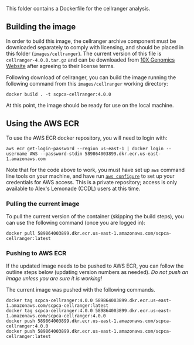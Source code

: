 This folder contains a Dockerfile for the cellranger analysis.

## Building the image

In order to build this image, the cellranger archive component must be downloaded separately to comply with licensing, and should be placed in this folder (`images/cellranger`).
The current version of this file is `cellranger-4.0.0.tar.gz` and can be downloaded from [10X Genomics Website](https://support.10xgenomics.com/single-cell-gene-expression/software/downloads/latest) after agreeing to their license terms.

Following download of cellranger, you can build the image running the following command from this `images/cellranger` working directory:

```
docker build . -t scpca-cellranger:4.0.0
```


At this point, the image should be ready for use on the local machine.

## Using the AWS ECR

To use the AWS ECR docker repository, you will need to login  with:
```
aws ecr get-login-password --region us-east-1 | docker login --username AWS --password-stdin 589864003899.dkr.ecr.us-east-1.amazonaws.com
```

Note that for the code above to work, you must have set up `aws` command line tools on your machine, and have run [`aws configure`](https://docs.aws.amazon.com/cli/latest/userguide/cli-configure-quickstart.html) to set up your credentials for AWS access.
This is a private repository; access is only available to Alex's Lemonade (CCDL) users at this time.

### Pulling the current image

To pull the current version of the container (skipping the build steps), you can use the following command (once you are logged in):

```
docker pull 589864003899.dkr.ecr.us-east-1.amazonaws.com/scpca-cellranger:latest
```

### Pushing to AWS ECR

If the updated image needs to be pushed to AWS ECR, you can follow the outline steps below (updating version numbers as needed).
*Do not push an image unless you are sure it is working!*

The current image was pushed with the following commands.

```
docker tag scpca-cellranger:4.0.0 589864003899.dkr.ecr.us-east-1.amazonaws.com/scpca-cellranger:latest
docker tag scpca-cellranger:4.0.0 589864003899.dkr.ecr.us-east-1.amazonaws.com/scpca-cellranger:4.0.0
docker push 589864003899.dkr.ecr.us-east-1.amazonaws.com/scpca-cellranger:4.0.0
docker push 589864003899.dkr.ecr.us-east-1.amazonaws.com/scpca-cellranger:latest
```

